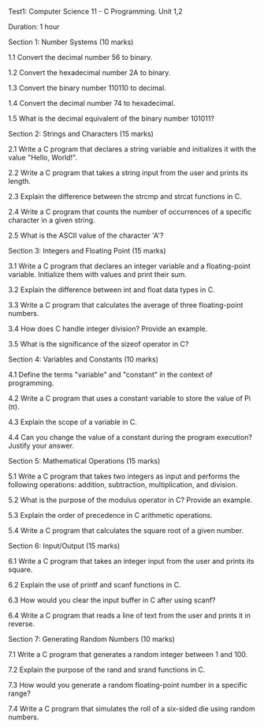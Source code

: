 Test1: Computer Science 11 - C Programming. Unit 1,2

Duration: 1 hour

Section 1: Number Systems (10 marks)

1.1 Convert the decimal number 56 to binary.

1.2 Convert the hexadecimal number 2A to binary.

1.3 Convert the binary number 110110 to decimal.

1.4 Convert the decimal number 74 to hexadecimal.

1.5 What is the decimal equivalent of the binary number 101011?

Section 2: Strings and Characters (15 marks)

2.1 Write a C program that declares a string variable and initializes it with the value "Hello, World!".

2.2 Write a C program that takes a string input from the user and prints its length.

2.3 Explain the difference between the strcmp and strcat functions in C.

2.4 Write a C program that counts the number of occurrences of a specific character in a given string.

2.5 What is the ASCII value of the character 'A'?

Section 3: Integers and Floating Point (15 marks)

3.1 Write a C program that declares an integer variable and a floating-point variable. Initialize them with values and print their sum.

3.2 Explain the difference between int and float data types in C.

3.3 Write a C program that calculates the average of three floating-point numbers.

3.4 How does C handle integer division? Provide an example.

3.5 What is the significance of the sizeof operator in C?

Section 4: Variables and Constants (10 marks)

4.1 Define the terms "variable" and "constant" in the context of programming.

4.2 Write a C program that uses a constant variable to store the value of Pi (π).

4.3 Explain the scope of a variable in C.

4.4 Can you change the value of a constant during the program execution? Justify your answer.

Section 5: Mathematical Operations (15 marks)

5.1 Write a C program that takes two integers as input and performs the following operations: addition, subtraction, multiplication, and division.

5.2 What is the purpose of the modulus operator in C? Provide an example.

5.3 Explain the order of precedence in C arithmetic operations.

5.4 Write a C program that calculates the square root of a given number.

Section 6: Input/Output (15 marks)

6.1 Write a C program that takes an integer input from the user and prints its square.

6.2 Explain the use of printf and scanf functions in C.

6.3 How would you clear the input buffer in C after using scanf?

6.4 Write a C program that reads a line of text from the user and prints it in reverse.

Section 7: Generating Random Numbers (10 marks)

7.1 Write a C program that generates a random integer between 1 and 100.

7.2 Explain the purpose of the rand and srand functions in C.

7.3 How would you generate a random floating-point number in a specific range?

7.4 Write a C program that simulates the roll of a six-sided die using random numbers.
